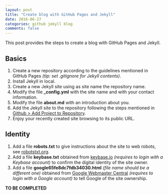 ```yaml
---
layout: post
title: "Create blog with GitHub Pages and Jekyll"
date: 2016-06-27
categories: github jekyll blog
comments: false
---
```


This post provides the steps to create a blog with GitHub Pages and Jekyll.

Basics
------

1. Create a new repository according to the guidelines mentioned in GitHub Pages _(tip: set .gitignore for Jekyll contents)_.
2. Install Jekyll in local.
3. Create a new Jekyll site using as site name the repository name.
4. Modify the file **_config.yml** with the site name and with your contact information.
5. Modify the file **about.md** with an introduction about you.
6. Add the Jekyll site to the repository following the steps mentioned in [Github > Add Project to Repository](https://help.github.com/articles/adding-an-existing-project-to-github-using-the-command-line/).
6. Enjoy your recently created site browsing to its public URL.

Identity
--------
1. Add a file **robots.txt** to give instructions about the site to web robots, see [robotstxt.org](http://www.robotstxt.org/robotstxt.html).
2. Add a file **keybase.txt** obtained from [keybase.io](https://keybase.io/) _(requires to login with a Keybase account)_ to confirm the digital identity of the site owner.
3. Add a file **google65fe8dc7fdb34030.html** _(file name should be a different one)_ obtained from [Google Webmaster Central](https://www.google.com/webmasters/verification) _(requires to login with a Google account)_ to tell Google of the site ownership.

**TO BE COMPLETED**